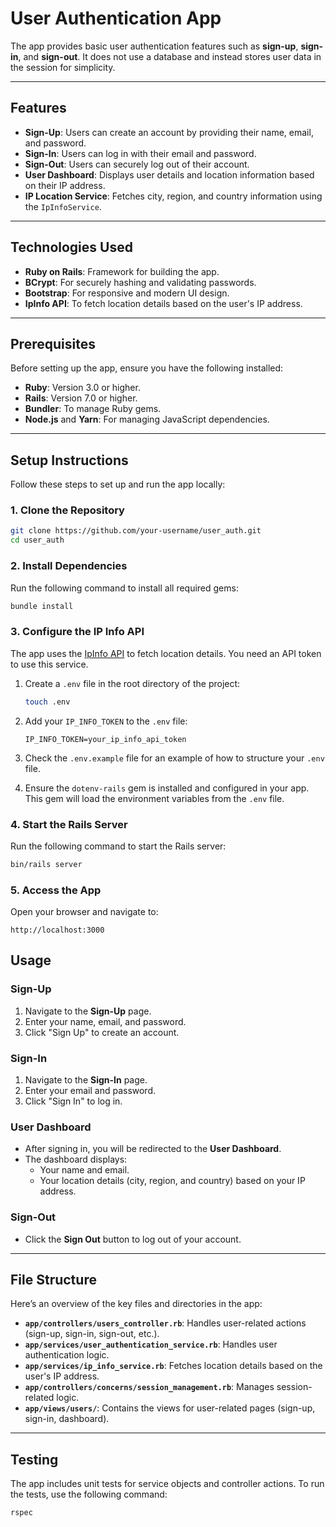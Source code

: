 # User Authentication App

The app provides basic user authentication features such as **sign-up**, **sign-in**, and **sign-out**. It does not use a database and instead stores user data in the session for simplicity.

---

## Features

- **Sign-Up**: Users can create an account by providing their name, email, and password.
- **Sign-In**: Users can log in with their email and password.
- **Sign-Out**: Users can securely log out of their account.
- **User Dashboard**: Displays user details and location information based on their IP address.
- **IP Location Service**: Fetches city, region, and country information using the `IpInfoService`.

---

## Technologies Used

- **Ruby on Rails**: Framework for building the app.
- **BCrypt**: For securely hashing and validating passwords.
- **Bootstrap**: For responsive and modern UI design.
- **IpInfo API**: To fetch location details based on the user's IP address.

---

## Prerequisites

Before setting up the app, ensure you have the following installed:

- **Ruby**: Version 3.0 or higher.
- **Rails**: Version 7.0 or higher.
- **Bundler**: To manage Ruby gems.
- **Node.js** and **Yarn**: For managing JavaScript dependencies.

---

## Setup Instructions

Follow these steps to set up and run the app locally:

### 1. Clone the Repository

```bash
git clone https://github.com/your-username/user_auth.git
cd user_auth
```

### 2. Install Dependencies

Run the following command to install all required gems:

```bash
bundle install
```

### 3. Configure the IP Info API

The app uses the [IpInfo API](https://ipinfo.io/) to fetch location details. You need an API token to use this service.

1. Create a `.env` file in the root directory of the project:
   ```bash
   touch .env
   ```

2. Add your `IP_INFO_TOKEN` to the `.env` file:
   ```env
   IP_INFO_TOKEN=your_ip_info_api_token
   ```

3. Check the `.env.example` file for an example of how to structure your `.env` file.

4. Ensure the `dotenv-rails` gem is installed and configured in your app. This gem will load the environment variables from the `.env` file.

### 4. Start the Rails Server

Run the following command to start the Rails server:

```bash
bin/rails server
```

### 5. Access the App
Open your browser and navigate to:

```
http://localhost:3000
```

## Usage

### Sign-Up
1. Navigate to the **Sign-Up** page.
2. Enter your name, email, and password.
3. Click "Sign Up" to create an account.

### Sign-In
1. Navigate to the **Sign-In** page.
2. Enter your email and password.
3. Click "Sign In" to log in.

### User Dashboard
- After signing in, you will be redirected to the **User Dashboard**.
- The dashboard displays:
  - Your name and email.
  - Your location details (city, region, and country) based on your IP address.

### Sign-Out
- Click the **Sign Out** button to log out of your account.

---

## File Structure

Here’s an overview of the key files and directories in the app:

- **`app/controllers/users_controller.rb`**: Handles user-related actions (sign-up, sign-in, sign-out, etc.).
- **`app/services/user_authentication_service.rb`**: Handles user authentication logic.
- **`app/services/ip_info_service.rb`**: Fetches location details based on the user's IP address.
- **`app/controllers/concerns/session_management.rb`**: Manages session-related logic.
- **`app/views/users/`**: Contains the views for user-related pages (sign-up, sign-in, dashboard).

---

## Testing

The app includes unit tests for service objects and controller actions. To run the tests, use the following command:

```bash
rspec
```